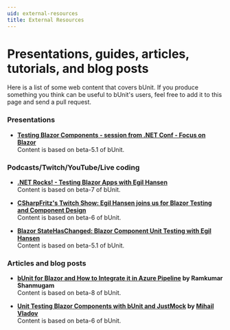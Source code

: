 ```yaml
---
uid: external-resources
title: External Resources
---
```


# Presentations, guides, articles, tutorials, and blog posts
Here is a list of some web content that covers bUnit. If you produce something you think can be useful to bUnit's users, feel free to add it to this page and send a pull request.

### Presentations

- **[Testing Blazor Components - session from .NET Conf - Focus on Blazor](https://youtu.be/5d-uIxx1cUE)**  
  Content is based on beta-5.1 of bUnit.

### Podcasts/Twitch/YouTube/Live coding

- **[.NET Rocks! - Testing Blazor Apps with Egil Hansen](https://www.dotnetrocks.com/?show=1690)**  
  Content is based on beta-7 of bUnit.  

- **[CSharpFritz's Twitch Show: Egil Hansen joins us for Blazor Testing and Component Design](https://youtu.be/wY1CyyJ4Hzs?t=292)**  
  Content is based on beta-6 of bUnit.  

- **[Blazor StateHasChanged: Blazor Component Unit Testing with Egil Hansen](https://www.youtube.com/watch?v=x-zzcwHdZOk&t=211)**   
  Content is based on beta-5.1 of bUnit.
  
### Articles and blog posts 

- **[bUnit for Blazor and How to Integrate it in Azure Pipeline](https://www.syncfusion.com/blogs/post/bunit-for-blazor-and-how-to-integrate-it-in-azure-pipeline.aspx) by Ramkumar Shanmugam**   
  Content is based on beta-8 of bUnit.

- **[Unit Testing Blazor Components with bUnit and JustMock](https://www.telerik.com/blogs/unit-testing-blazor-components-bunit-justmock) by [Mihail Vladov](https://github.com/mihail-vladov)**  
  Content is based on beta-6 of bUnit.
<!--stackedit_data:
eyJoaXN0b3J5IjpbMjAwMjU4Mzk5XX0=
-->